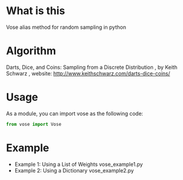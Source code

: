 What is this
====

Vose alias method for random sampling in python


Algorithm 
====
Darts, Dice, and Coins: Sampling from a Discrete Distribution , by Keith Schwarz , website:  http://www.keithschwarz.com/darts-dice-coins/ 


Usage
====
As a module, you can import vose as the following code: 

```Python
from vose import Vose

```

Example
====

- Example 1: Using a List of Weights  vose_example1.py
- Example 2: Using a Dictionary vose_example2.py
